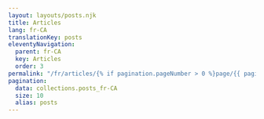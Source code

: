 ```yaml
---
layout: layouts/posts.njk
title: Articles
lang: fr-CA
translationKey: posts
eleventyNavigation:
  parent: fr-CA
  key: Articles
  order: 3
permalink: "/fr/articles/{% if pagination.pageNumber > 0 %}page/{{ pagination.pageNumber + 1 }}/{% endif %}"
pagination:
  data: collections.posts_fr-CA
  size: 10
  alias: posts
---
```

